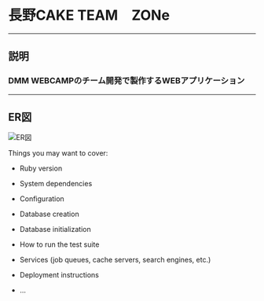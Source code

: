 # 長野CAKE  TEAM　ZONe
***

## 説明

### DMM WEBCAMPのチーム開発で製作するWEBアプリケーション

***
## ER図

![ER図](https://user-images.githubusercontent.com/76931463/112425381-4f8afc80-8d79-11eb-8991-73e4b61d4727.jpg)

Things you may want to cover:

* Ruby version

* System dependencies

* Configuration

* Database creation

* Database initialization

* How to run the test suite

* Services (job queues, cache servers, search engines, etc.)

* Deployment instructions

* ...
